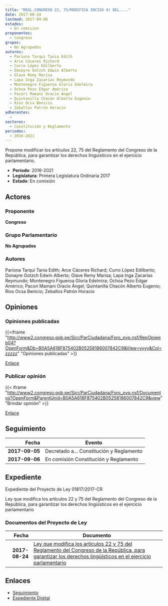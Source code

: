 ```yaml
---
title: "REGL.CONGRESO 22, 75/MODIFICA INCISO 4) DEL...."
date: 2017-08-24
lastmod: 2017-09-06
estados: 
  - En comisión
proponentes: 
  - Congreso
grupos: 
  - No Agrupados
autores: 
  - Pariona Tarqui Tania Edith
  - Arce Cáceres Richard
  - Curro López Edilberto
  - Donayre Gotzch Edwin Alberto
  - Glave Remy Marisa
  - Lapa Inga Zacarías Reymundo
  - Montenegro Figueroa Gloria Edelmira
  - Ochoa Pezo Édgar Américo
  - Pacori Mamani Oracio Ángel
  - Quintanilla Chacón Alberto Eugenio
  - Ríos Ocsa Benicio
  - Zeballos Patrón Horacio
adherentes: 
  - 
sectores: 
  - Constitución y Reglamento
periodos: 
  - 2016-2021
---
```


Propone modificar los artículos 22, 75 del Reglamento del Congreso de la República, para garantizar los derechos linguisticos en el ejercicio parlamentario.

- **Periodo**: 2016-2021
- **Legislatura**: Primera Legislatura Ordinaria 2017
- **Estado**: En comisión

## Actores

### Proponente

**Congreso**

### Grupo Parlamentario

**No Agrupados**

### Autores

Pariona Tarqui Tania Edith; Arce Cáceres Richard; Curro López Edilberto; Donayre Gotzch Edwin Alberto; Glave Remy Marisa; Lapa Inga Zacarías Reymundo; Montenegro Figueroa Gloria Edelmira; Ochoa Pezo Édgar Américo; Pacori Mamani Oracio Ángel; Quintanilla Chacón Alberto Eugenio; Ríos Ocsa Benicio; Zeballos Patrón Horacio


## Opiniones

### Opiniones publicadas

{{<iframe "http://www2.congreso.gob.pe/Sicr/ParCiudadana/Foro_pvp.nsf/RepOpiweb04?OpenForm&Db=B0A5A618F875402B05258186007842C9&View=yyyy&Col=zzzzz" "Opiniones publicadas" >}}

[Enlace](http://www2.congreso.gob.pe/Sicr/ParCiudadana/Foro_pvp.nsf/RepOpiweb04?OpenForm&Db=B0A5A618F875402B05258186007842C9&View=yyyy&Col=zzzzz)
### Publicar opinión

{{< iframe "http://www2.congreso.gob.pe/Sicr/ParCiudadana/Foro_pvp.nsf/Documentos?OpenForm&ParentUnid=B0A5A618F875402B05258186007842C9&view" "Brindar opinión" >}}

[Enlace](http://www2.congreso.gob.pe/Sicr/ParCiudadana/Foro_pvp.nsf/Documentos?OpenForm&ParentUnid=B0A5A618F875402B05258186007842C9&view)

## Seguimiento

| Fecha | Evento |
|------:|--------|
| **2017-09-05** | Decretado a... Constitución y Reglamento|
| **2017-09-06** | En comisión Constitución y Reglamento|


## Expediente

Expediente del Proyecto de Ley 01817/2017-CR

Ley que modifica los artículos 22 y 75 del Reglamento del Congreso de la República, para garantizar los derechos lingüísticos en el ejercicio parlamentario


### Documentos del Proyecto de Ley

| Fecha | Documento |
|------:|--------|
| **2017-08-24** | [Ley que modifica los artículos 22 y 75 del Reglamento del Congreso de la República, para garantizar los derechos lingüísticos en el ejercicio parlamentario](http://www.leyes.congreso.gob.pe/Documentos/2016_2021/Proyectos_de_Ley_y_de_Resoluciones_Legislativas/PL0181720170824.PDF) |

## Enlaces 

- [Seguimiento](http://www2.congreso.gob.pe/Sicr/TraDocEstProc/CLProLey2016.nsf/f7fff46988ca05b1052578e100829cc7/b1b7376463002fb60525818600732ad0?OpenDocument)
- [Expediente Digital](http://www2.congreso.gob.pe/Sicr/TraDocEstProc/CLProLey2016.nsf/f7fff46988ca05b1052578e100829cc7/b1b7376463002fb60525818600732ad0?OpenDocument&Click=05257FB7005EB655.eb71d0cf91d8294e05256cdf006b5706/$Body/0.1C6C)

